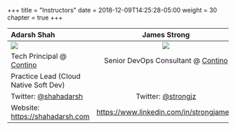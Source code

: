 +++
title = "Instructors"
date = 2018-12-09T14:25:28-05:00
weight = 30
chapter = true
+++

Adarsh Shah   |James Strong
| :---        |    :----:   
![](/images/adarsh.png) |![](/images/james.png)
Tech Principal @ [Contino](https://contino.io) | Senior DevOps Consultant @ [Contino](https://contino.io)
Practice Lead (Cloud Native Soft Dev) | 
Twitter: [@shahadarsh](https://twitter.com/shahadarsh) | Twitter: [@strongjz](https://twitter.com/strongjz)
Website: https://shahadarsh.com  |  https://www.linkedin.com/in/strongjames/







